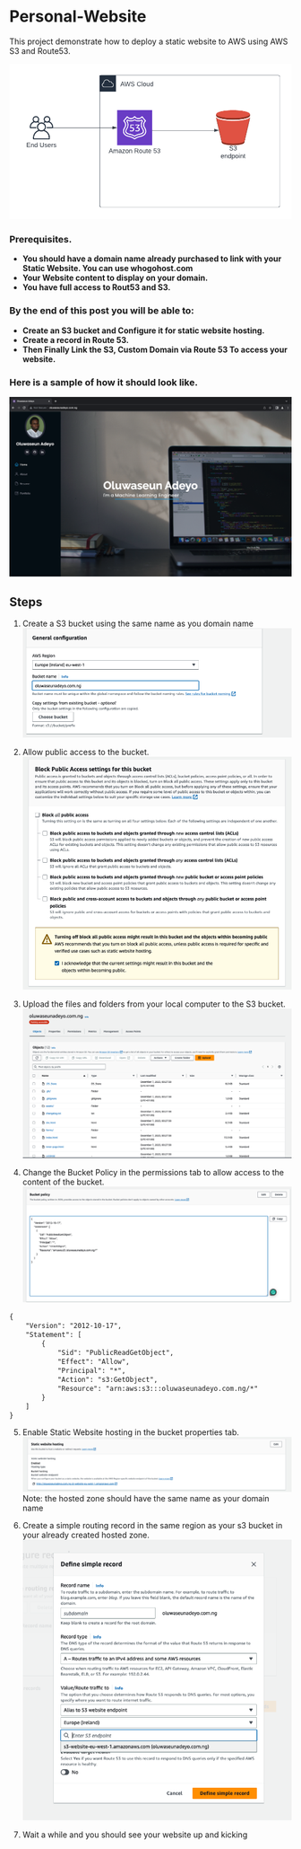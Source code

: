 # Personal-Website
This project demonstrate how to deploy a static website to AWS using AWS S3 and Route53.


![static website](assets/img/staticwebsite.png)
<!-- ![static website](assets/architecture.png) -->
### Prerequisites.
* **You should have a domain name already purchased to link with your Static Website. You can use whogohost.com**
* **Your Website content to display on your domain.**
* **You have full access to Rout53 and S3.**
  
### By the end of this post you will be able to: 
* **Create an S3 bucket and Configure it for static website hosting.**
* **Create a record in Route 53.**
* **Then Finally Link the S3, Custom Domain via Route 53 To access your website.**
### Here is a sample of how it should look like.
![website](assets/img/website.png)


## Steps 

1. Create a S3 bucket using the same name as you domain name 
![Create S3 bucket](assets/img/img.png)

2. Allow public access to the bucket.
![Public Access](assets/img/img1.png)

3. Upload the files and folders from your local computer to the S3 bucket.
![Upload to S3 bucket](assets/img/upload.png)

4. Change the Bucket Policy in the permissions tab to allow access to the content of the bucket.
![Bucket policy](assets/img/bucketpolicy.png)
```
{
    "Version": "2012-10-17",
    "Statement": [
        {
            "Sid": "PublicReadGetObject",
            "Effect": "Allow",
            "Principal": "*",
            "Action": "s3:GetObject",
            "Resource": "arn:aws:s3:::oluwaseunadeyo.com.ng/*"
        }
    ]
}
```

5. Enable Static Website hosting in the bucket properties tab.
![Bucket properties](assets/img/enabletatic.png)
Note: the hosted zone should have the same name as your domain name

6. Create a simple routing record in the same region as your s3 bucket in your already created hosted zone.
![Route53](assets/img/route53.png)

7. Wait a while and you should see your website up and kicking
